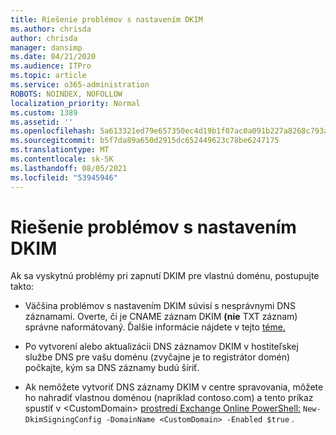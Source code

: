 ```yaml
---
title: Riešenie problémov s nastavením DKIM
ms.author: chrisda
author: chrisda
manager: dansimp
ms.date: 04/21/2020
ms.audience: ITPro
ms.topic: article
ms.service: o365-administration
ROBOTS: NOINDEX, NOFOLLOW
localization_priority: Normal
ms.custom: 1389
ms.assetid: ''
ms.openlocfilehash: 5a613321ed79e657350ec4d19b1f07ac0a091b227a8268c793a10edd9990d41f
ms.sourcegitcommit: b5f7da89a650d2915dc652449623c78be6247175
ms.translationtype: MT
ms.contentlocale: sk-SK
ms.lasthandoff: 08/05/2021
ms.locfileid: "53945946"
---
```

# <a name="fix-dkim-setup-issues"></a>Riešenie problémov s nastavením DKIM

Ak sa vyskytnú problémy pri zapnutí DKIM pre vlastnú doménu, postupujte takto:

- Väčšina problémov s nastavením DKIM súvisí s nesprávnymi DNS záznamami. Overte, či je CNAME záznam DKIM **(nie** TXT záznam) správne naformátovaný. Ďalšie informácie nájdete v tejto [téme.](https://docs.microsoft.com/microsoft-365/security/office-365-security/use-dkim-to-validate-outbound-email#steps-you-need-to-do-to-manually-set-up-dkim)

- Po vytvorení alebo aktualizácii DNS záznamov DKIM v hostiteľskej službe DNS pre vašu doménu (zvyčajne je to registrátor domén) počkajte, kým sa DNS záznamy budú šíriť.

- Ak nemôžete vytvoriť DNS záznamy DKIM v centre spravovania, môžete ho nahradiť vlastnou doménou (napríklad contoso.com) a tento príkaz spustiť v \<CustomDomain\> [prostredí Exchange Online PowerShell:](https://docs.microsoft.com/powershell/exchange/exchange-online/connect-to-exchange-online-powershell/connect-to-exchange-online-powershell) `New-DkimSigningConfig -DomainName <CustomDomain> -Enabled $true` .
